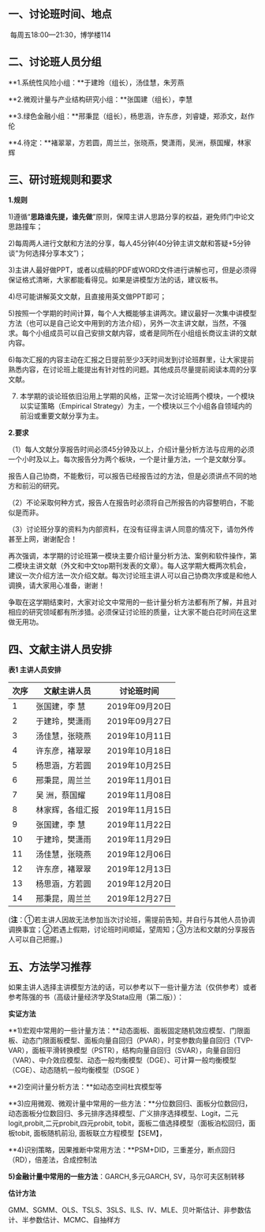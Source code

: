 ## **一、讨论班时间、地点**

​    每周五18:00—21:30，博学楼114

## **二、讨论班人员分组**

**1.系统性风险小组：**于建玲（组长），汤佳慧，朱芳燕

**2.微观计量与产业结构研究小组：**张国建（组长），李慧

**3.绿色金融小组：**邢秉昆（组长），杨思涵，许东彦，刘睿婕，郑添文，赵作伦

**4.待定：**褚翠翠，方若圆，周兰兰，张晓燕，樊潇雨，吴洲，蔡国耀，林家辉

## **三、研讨班规则和要求**

**1.规则**

1)遵循“**思路谁先提，谁先做**”原则，保障主讲人思路分享的权益，避免师门中论文思路撞车；

2)每周两人进行文献和方法的分享，每人45分钟(40分钟主讲文献和答疑+5分钟谈“为何选择分享本文”)；

3)主讲人最好做PPT，或者以成稿的PDF或WORD文件进行讲解也可，但是必须得保证格式清晰，大家都能看得见。如果是讲模型方法的话，建议板书。

4)尽可能讲解英文文献，且直接用英文做PPT即可；

5)按照一个学期的时间计算，每个人大概能够主讲两次。建议最好一次集中讲模型方法（也可以是自己论文中用到的方法介绍），另外一次主讲文献，当然，不强求。每个小组成员可以自己安排文献内容，或者是同所在小组组长商议主讲的文献内容。

6)每次汇报的内容主动在汇报之日提前至少3天时间发到讨论班群里，让大家提前熟悉内容，在讨论班上能提出有针对性的问题。其他成员尽量提前阅读本周的分享文献。

7) 本学期的谈论班依旧沿用上学期的风格，正常一次讨论班两个模块，一个模块以实证策略（Empirical Strategy）为主，一个模块以三个小组各自领域内的前沿或重要文献分享为主。

**2.要求**

（1）每人文献分享报告时间必须45分钟及以上，介绍计量分析方法与应用的必须一个小时及以上。每次报告分为两个板块，一个是计量方法，一个是文献分享。

报告人自己协商，不能敷衍，可以报告已经报告过的方法，但是必须讲点不同的地方和前沿的研究。

（2）不论采取何种方式，报告人在报告时必须将自己所报告的内容整明白，不能似是而非。

（3）讨论班分享的资料为内部资料，在没有征得主讲人同意的情况下，请勿外传甚至上网，谢谢配合！

再次强调，本学期的讨论班第一模块主要介绍计量分析方法、案例和软件操作，第二模块主讲文献（外文和中文top期刊发表的文章）。每人这学期大概两次机会，建议一次介绍方法一次介绍文献。每次讨论班主讲人可以自己协商次序或是和他人调换，请大家用心准备，谢谢！

争取在这学期结束时，大家对论文中常用的一些计量分析方法都有所了解，并且对相应的研究领域都有所涉猎。必须保证讨论班的质量，让大家不能白花时间在这里做无用功。

## **四、文献主讲人员安排**

**表1  主讲人员安排**

| **次序** | **文献主讲人员** | **讨论班时间** |
| -------- | ---------------- | -------------- |
| 1        | 张国建，李  慧   | 2019年09月20日 |
| 2        | 于建玲，樊潇雨   | 2019年09月27日 |
| 3        | 汤佳慧，张晓燕   | 2019年10月11日 |
| 4        | 许东彦，褚翠翠   | 2019年10月18日 |
| 5        | 杨思涵，方若圆   | 2019年10月25日 |
| 6        | 邢秉昆，周兰兰   | 2019年11月01日 |
| 7        | 吴  洲，蔡国耀   | 2019年11月08日 |
| 8        | 林家辉，各组汇报 | 2019年11月15日 |
| 9        | 张国建，李  慧   | 2019年11月22日 |
| 10       | 于建玲，樊潇雨   | 2019年11月29日 |
| 11       | 汤佳慧，张晓燕   | 2019年12月06日 |
| 12       | 许东彦，褚翠翠   | 2019年12月13日 |
| 13       | 杨思涵，方若圆   | 2019年12月20日 |
| 14       | 邢秉昆，周兰兰   | 2019年12月27日 |

 (**注**：①若主讲人因故无法参加当次讨论班，需提前告知，并自行与其他人员协调调换事宜；②若遇上假期，讨论班时间顺延，望周知；③方法和文献的分享报告人可以自己把握。)

## **五、方法学习推荐**

如果主讲人选择主讲模型方法的话，可以参考以下一些计量方法（仅供参考）或者参考陈强的书（高级计量经济学及Stata应用（第二版））：

**实证方法**

**1)宏观中常用的一些计量方法：**动态面板、面板固定随机效应模型、门限面板、动态门限面板模型、面板向量自回归（PVAR），时变参数向量自回归（TVP-VAR），面板平滑转换模型（PSTR），结构向量自回归（SVAR），向量自回归（VAR）、中介效应模型、动态一般均衡模型（DGE）、可计算一般均衡模型（CGE）、动态随机一般均衡模型（DSGE ）

**2)空间计量分析方法：**如动态空间杜宾模型等

**3)应用微观、微观计量中常用的一些方法：**分位数回归、面板分位数回归，动态面板分位数回归、多元排序选择模型、广义排序选择模型、Logit，二元logit,probit,二元probit,四元probit, tobit，面板二值选择模型（面板泊松回归，面板tobit, 面板随机前沿, 面板联立方程模型【SEM】，

**4)识别策略，因果推断中常用方法：**PSM+DID，三重差分，断点回归（RD），倍差法，合成控制法

**5)金融计量中常用的一些方法**：GARCH,多元GARCH, SV，马尔可夫区制转移

**估计方法**

GMM、SGMM、OLS、TSLS、3SLS、ILS、IV、MLE、贝叶斯估计、非参数估计、半参数估计、MCMC、自抽样方
